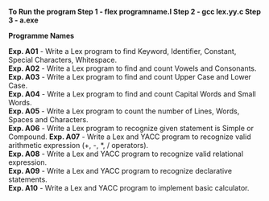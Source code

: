 **To Run the program 
Step 1 - flex programname.l
Step 2 - gcc lex.yy.c
Step 3 - a.exe**

**Programme Names**

**Exp. A01** - Write a Lex program to find Keyword, Identifier, Constant, Special Characters, Whitespace. <br>
**Exp. A02** - Write a Lex program to find and count Vowels and Consonants. <br>
**Exp. A03** - Write a Lex program to find and count Upper Case and Lower Case. <br>
**Exp. A04** - Write a Lex program to find and count Capital Words and Small Words. <br>
**Exp. A05** - Write a Lex program to count the number of Lines, Words, Spaces and Characters. <br>
**Exp. A06** - Write a Lex program to recognize given statement is Simple or Compound.
**Exp. A07** - Write a Lex and YACC program to recognize valid arithmetic expression (+, -, *, / operators). <br>
**Exp. A08** - Write a Lex and YACC program to recognize valid relational expression. <br>
**Exp. A09** - Write a Lex and YACC program to recognize declarative statements. <br>
**Exp. A10** - Write a Lex and YACC program to implement basic calculator. <br>
